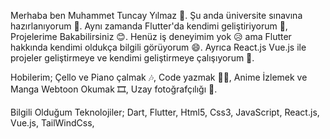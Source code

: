 Merhaba ben Muhammet Tuncay Yılmaz 👋.
Şu anda üniversite sınavına hazırlanıyorum 🏫.
Aynı zamanda Flutter'da kendimi geliştiriyorum 💪, Projelerime Bakabilirsiniz 😊.
Henüz iş deneyimim yok 😥 ama Flutter hakkında kendimi oldukça bilgili görüyorum 😄.
Ayrıca React.js Vue.js ile projeler geliştirmeye ve kendimi geliştirmeye çalışıyorum 💪.

Hobilerim; 
 Çello ve Piano çalmak 🎶,
 Code yazmak 🧑‍💻, 
 Anime İzlemek ve Manga Webtoon Okumak 🎞️,
 Uzay fotoğrafçılığı 🌌.
 
Bilgili Olduğum Teknolojiler;
 Dart,
 Flutter,
 Html5,
 Css3,
 JavaScript,
 React.js,
 Vue.js,
 TailWindCss,
 
